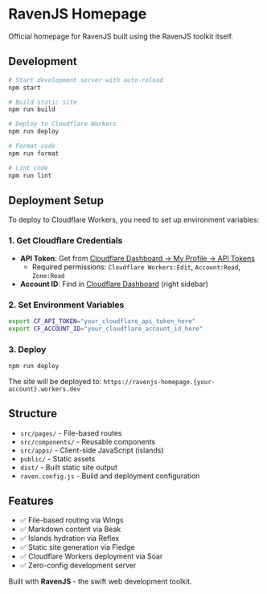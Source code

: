 # RavenJS Homepage

Official homepage for RavenJS built using the RavenJS toolkit itself.

## Development

```bash
# Start development server with auto-reload
npm start

# Build static site
npm run build

# Deploy to Cloudflare Workers
npm run deploy

# Format code
npm run format

# Lint code
npm run lint
```

## Deployment Setup

To deploy to Cloudflare Workers, you need to set up environment variables:

### 1. Get Cloudflare Credentials

- **API Token**: Get from [Cloudflare Dashboard → My Profile → API Tokens](https://dash.cloudflare.com/profile/api-tokens)
  - Required permissions: `Cloudflare Workers:Edit`, `Account:Read`, `Zone:Read`
- **Account ID**: Find in [Cloudflare Dashboard](https://dash.cloudflare.com/) (right sidebar)

### 2. Set Environment Variables

```bash
export CF_API_TOKEN="your_cloudflare_api_token_here"
export CF_ACCOUNT_ID="your_cloudflare_account_id_here"
```

### 3. Deploy

```bash
npm run deploy
```

The site will be deployed to: `https://ravenjs-homepage.{your-account}.workers.dev`

## Structure

- `src/pages/` - File-based routes
- `src/components/` - Reusable components
- `src/apps/` - Client-side JavaScript (islands)
- `public/` - Static assets
- `dist/` - Built static site output
- `raven.config.js` - Build and deployment configuration

## Features

- ✅ File-based routing via Wings
- ✅ Markdown content via Beak
- ✅ Islands hydration via Reflex
- ✅ Static site generation via Fledge
- ✅ Cloudflare Workers deployment via Soar
- ✅ Zero-config development server

Built with **RavenJS** - the swift web development toolkit.
